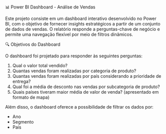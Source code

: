 📊 Power BI Dashboard - Análise de Vendas

Este projeto consiste em um dashboard interativo desenvolvido no Power BI, com o objetivo de fornecer insights estratégicos a partir de um conjunto de dados de vendas. O relatório responde a perguntas-chave de negócio e permite uma navegação flexível por meio de filtros dinâmicos.

🔍 Objetivos do Dashboard

O dashboard foi projetado para responder às seguintes perguntas:
1. Qual o valor total vendido?
2. Quantas vendas foram realizadas por categoria de produto?
3. Quantas vendas foram realizadas por país considerando a prioridade de entrega?
4. Qual foi a média de desconto nas vendas por subcategoria de produto?
5. Quais países tiveram maior média de valor de venda? (apresentado em formato de mapa)

Além disso, o dashboard oferece a possibilidade de filtrar os dados por:
- Ano
- Segmento
- País
